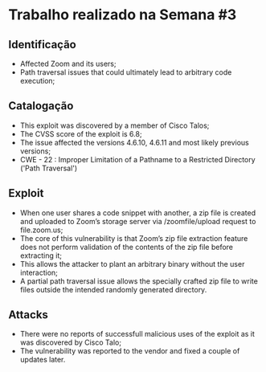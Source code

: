 # Trabalho realizado na Semana #3

## Identificação

- Affected Zoom and its users;
- Path traversal issues that could ultimately lead to arbitrary code execution;

## Catalogação

- This exploit was discovered by a member of Cisco Talos;
- The CVSS score of the exploit is 6.8;
- The issue affected the versions 4.6.10, 4.6.11 and most likely previous versions;
- CWE - 22 : Improper Limitation of a Pathname to a Restricted Directory ('Path Traversal')

## Exploit

- When one user shares a code snippet with another, a zip file is created and uploaded to Zoom’s storage server via /zoomfile/upload request to file.zoom.us;
- The core of this vulnerability is that Zoom’s zip file extraction feature does not perform validation of the contents of the zip file before extracting it;
- This allows the attacker to plant an arbitrary binary without the user interaction;
- A partial path traversal issue allows the specially crafted zip file to write files outside the intended randomly generated directory.

## Attacks

- There were no reports of successfull malicious uses of the exploit as it was discovered by Cisco Talo;
- The vulnerability was reported to the vendor and fixed a couple of updates later.


